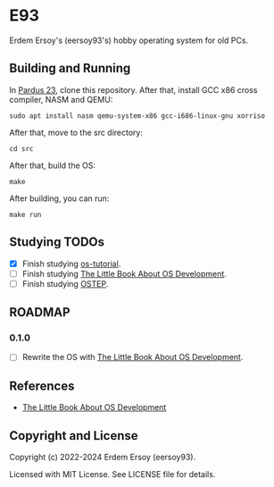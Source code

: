 # E93

Erdem Ersoy's (eersoy93's) hobby operating system for old PCs.

## Building and Running

In [Pardus 23](https://www.pardus.org.tr/), clone this repository. After that, install GCC x86 cross compiler, NASM and QEMU:

`sudo apt install nasm qemu-system-x86 gcc-i686-linux-gnu xorriso`

After that, move to the src directory:

`cd src`

After that, build the OS:

`make`

After building, you can run:

`make run`

## Studying TODOs

- [X] Finish studying [os-tutorial](https://github.com/cfenollosa/os-tutorial).
- [ ] Finish studying [The Little Book About OS Development](https://littleosbook.github.io/).
- [ ] Finish studying [OSTEP](https://pages.cs.wisc.edu/~remzi/OSTEP/).

## ROADMAP

### 0.1.0

- [ ] Rewrite the OS with [The Little Book About OS Development](https://littleosbook.github.io/).

## References

- [The Little Book About OS Development](https://littleosbook.github.io/)

## Copyright and License

Copyright (c) 2022-2024 Erdem Ersoy (eersoy93).

Licensed with MIT License. See LICENSE file for details.
